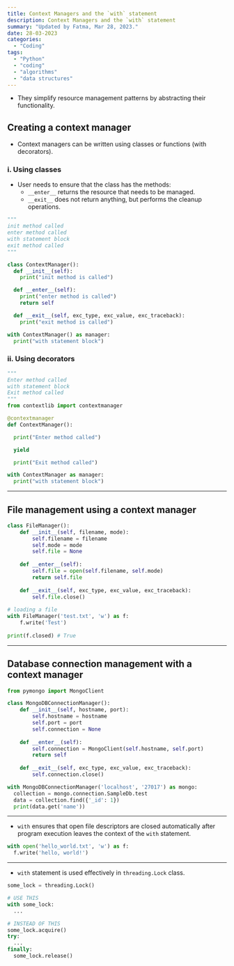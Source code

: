```yaml
---
title: Context Managers and the `with` statement
description: Context Managers and the `with` statement
summary: "Updated by Fatma, Mar 28, 2023."
date: 28-03-2023
categories:
  - "Coding"
tags:
  - "Python"
  - "coding"
  - "algorithms"
  - "data structures"
---
```


- They simplify resource management patterns by abstracting their functionality.

## Creating a context manager

- Context managers can be written using classes or functions (with decorators).

### i. Using classes

- User needs to ensure that the class has the methods:
  - `__enter__` returns the resource that needs to be managed.
  - `__exit__` does not return anything, but performs the cleanup operations.

```python
"""
init method called
enter method called
with statement block
exit method called
"""

class ContextManager():
  def __init__(self):
    print("init method is called")

  def __enter__(self):
    print("enter method is called")
    return self

  def __exit__(self, exc_type, exc_value, exc_traceback):
    print("exit method is called")

with ContextManager() as manager:
  print("with statement block")
```

### ii. Using decorators

```python
"""
Enter method called
with statement block
Exit method called 
"""
from contextlib import contextmanager

@contextmanager
def ContextManager():

  print("Enter method called")

  yield

  print("Exit method called")

with ContextManager as manager:
  print("with statement block")
```

---

## File management using a context manager

```python
class FileManager():
    def __init__(self, filename, mode):
        self.filename = filename
        self.mode = mode
        self.file = None
          
    def __enter__(self):
        self.file = open(self.filename, self.mode)
        return self.file
      
    def __exit__(self, exc_type, exc_value, exc_traceback):
        self.file.close()
  
# loading a file 
with FileManager('test.txt', 'w') as f:
    f.write('Test')
  
print(f.closed) # True
```

---

## Database connection management with a context manager

```python
from pymongo import MongoClient

class MongoDBConnectionManager():
    def __init__(self, hostname, port):
        self.hostname = hostname
        self.port = port
        self.connection = None
    
    def __enter__(self):
        self.connection = MongoClient(self.hostname, self.port)
        return self
  
    def __exit__(self, exc_type, exc_value, exc_traceback):
        self.connection.close()

with MongoDBConnectionManager('localhost', '27017') as mongo:
  collection = mongo.connection.SampleDb.test
  data = collection.find({'_id': 1})
  print(data.get('name'))
```

---

- `with` ensures that open file descriptors are closed automatically after program execution leaves the context of the `with` statement.

```python
with open('hello_world.txt', 'w') as f:
  f.write('hello, world!')
```

---

- `with` statement is used effectively in `threading.Lock` class.

```python
some_lock = threading.Lock()

# USE THIS
with some_lock:
  ...

# INSTEAD OF THIS
some_lock.acquire()
try:
  ...
finally:
  some_lock.release()
```
